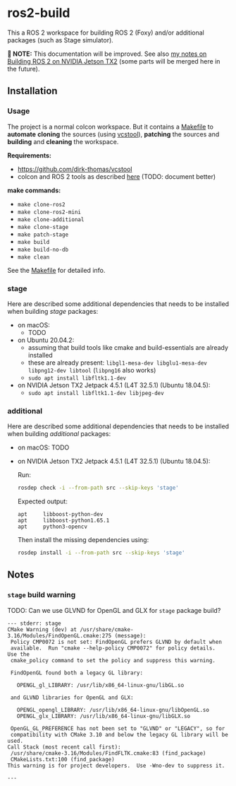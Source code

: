 # ros2-build

This a ROS 2 workspace for building ROS 2 (Foxy) and/or additional packages (such as Stage simulator).

**🚧 NOTE:** This documentation will be improved. See also [my notes on Building ROS 2 on  NVIDIA Jetson TX2](https://github.com/pokusew/ubuntu-ros/blob/master/nvidia-jetson-tx2/SETUP.md#install-ros-2)
(some parts will be merged here in the future).


## Installation

### Usage

The project is a normal colcon workspace. But it contains a [Makefile](./Makefile)
to **automate** **cloning** the sources (using [vcstool](https://github.com/dirk-thomas/vcstool)),
**patching** the sources and **building** and **cleaning** the workspace.

**Requirements:**
* https://github.com/dirk-thomas/vcstool
* colcon and ROS 2 tools as described [here](https://docs.ros.org/en/foxy/Installation/Ubuntu-Development-Setup.html#system-setup) (TODO: document better)

**make commands:**
* `make clone-ros2`
* `make clone-ros2-mini`
* `make clone-additional`
* `make clone-stage`
* `make patch-stage`
* `make build`
* `make build-no-db`
* `make clean`

See the [Makefile](./Makefile) for detailed info.


### stage

Here are described some additional dependencies
that needs to be installed when building _stage_ packages:
* on macOS:
    * TODO
* on Ubuntu 20.04.2:
    * assuming that build tools like cmake and build-essentials are already installed
    * these are already present: `libgl1-mesa-dev libglu1-mesa-dev libpng12-dev libtool` (`libpng16` also works)
    * `sudo apt install libfltk1.1-dev`  
* on NVIDIA Jetson TX2 Jetpack 4.5.1 (L4T 32.5.1) (Ubuntu 18.04.5):
    * `sudo apt install libfltk1.1-dev libjpeg-dev`


### additional

Here are described some additional dependencies
that needs to be installed when building _additional_ packages:
* on macOS: TODO
* on NVIDIA Jetson TX2 Jetpack 4.5.1 (L4T 32.5.1) (Ubuntu 18.04.5):
  
    Run:
    ```bash
    rosdep check -i --from-path src --skip-keys 'stage'
    ```
  
    Expected output:
    ```
    apt     libboost-python-dev
    apt     libboost-python1.65.1
    apt     python3-opencv
    ```
  
    Then install the missing dependencies using:
    ```bash
    rosdep install -i --from-path src --skip-keys 'stage'
    ```


## Notes


### `stage` build warning

TODO: Can we use GLVND for OpenGL and GLX for `stage` package build?

 ```
--- stderr: stage                                
CMake Warning (dev) at /usr/share/cmake-3.16/Modules/FindOpenGL.cmake:275 (message):
  Policy CMP0072 is not set: FindOpenGL prefers GLVND by default when
  available.  Run "cmake --help-policy CMP0072" for policy details.  Use the
  cmake_policy command to set the policy and suppress this warning.

  FindOpenGL found both a legacy GL library:

    OPENGL_gl_LIBRARY: /usr/lib/x86_64-linux-gnu/libGL.so

  and GLVND libraries for OpenGL and GLX:

    OPENGL_opengl_LIBRARY: /usr/lib/x86_64-linux-gnu/libOpenGL.so
    OPENGL_glx_LIBRARY: /usr/lib/x86_64-linux-gnu/libGLX.so

  OpenGL_GL_PREFERENCE has not been set to "GLVND" or "LEGACY", so for
  compatibility with CMake 3.10 and below the legacy GL library will be used.
Call Stack (most recent call first):
  /usr/share/cmake-3.16/Modules/FindFLTK.cmake:83 (find_package)
  CMakeLists.txt:100 (find_package)
This warning is for project developers.  Use -Wno-dev to suppress it.

---
```
